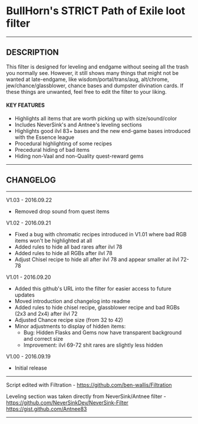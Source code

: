 # BullHorn's STRICT Path of Exile loot filter

---

## DESCRIPTION

This filter is designed for leveling and endgame without seeing all the trash you normally see. However, it still shows many things that might not be wanted at late-endgame, like wisdom/portal/trans/aug, alt/chrome, jew/chance/glassblower, chance bases and dumpster divination cards.
If these things are unwanted, feel free to edit the filter to your liking.

#### KEY FEATURES

* Highlights all items that are worth picking up with size/sound/color
* Includes NeverSink's and Antnee's leveling sections
* Highlights good ilvl 83+ bases and the new end-game bases introduced with the Essence league
* Procedural highlighting of some recipes
* Precedural hiding of bad items
* Hiding non-Vaal and non-Quality quest-reward gems

---
## CHANGELOG
---

V1.03 - 2016.09.22
* Removed drop sound from quest items

V1.02 - 2016.09.21
* Fixed a bug with chromatic recipes introduced in V1.01 where bad RGB items won't be highlighted at all
* Added rules to hide all bad rares after ilvl 78
* Added rules to hide all RGBs after ilvl 78
* Adjust Chisel recipe to hide all after ilvl 78 and appear smaller at ilvl 72-78

V1.01 - 2016.09.20
* Added this github's URL into the filter for easier access to future updates
* Moved introduction and changelog into readme
* Added rules to hide chisel recipe, glassblower recipe and bad RGBs (2x3 and 2x4) after ilvl 72
* Adjusted Chance recipe size (from 32 to 42)
* Minor adjustments to display of hidden items: 
   * Bug: Hidden Flasks and Gems now have transparent background and correct size
   * Improvement: ilvl 69-72 shit rares are slightly less hidden

V1.00 - 2016.09.19
* Initial release

---

Script edited with Filtration - https://github.com/ben-wallis/Filtration
 
Leveling section was taken directly from NeverSink/Antnee filter - https://github.com/NeverSinkDev/NeverSink-Filter https://gist.github.com/Antnee83

---
